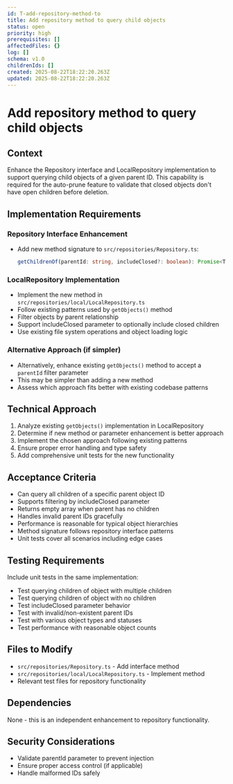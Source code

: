 ```yaml
---
id: T-add-repository-method-to
title: Add repository method to query child objects
status: open
priority: high
prerequisites: []
affectedFiles: {}
log: []
schema: v1.0
childrenIds: []
created: 2025-08-22T18:22:20.263Z
updated: 2025-08-22T18:22:20.263Z
---
```


# Add repository method to query child objects

## Context

Enhance the Repository interface and LocalRepository implementation to support querying child objects of a given parent ID. This capability is required for the auto-prune feature to validate that closed objects don't have open children before deletion.

## Implementation Requirements

### Repository Interface Enhancement

- Add new method signature to `src/repositories/Repository.ts`:
  ```typescript
  getChildrenOf(parentId: string, includeClosed?: boolean): Promise<TrellisObject[]>;
  ```

### LocalRepository Implementation

- Implement the new method in `src/repositories/local/LocalRepository.ts`
- Follow existing patterns used by `getObjects()` method
- Filter objects by parent relationship
- Support includeClosed parameter to optionally include closed children
- Use existing file system operations and object loading logic

### Alternative Approach (if simpler)

- Alternatively, enhance existing `getObjects()` method to accept a `parentId` filter parameter
- This may be simpler than adding a new method
- Assess which approach fits better with existing codebase patterns

## Technical Approach

1. Analyze existing `getObjects()` implementation in LocalRepository
2. Determine if new method or parameter enhancement is better approach
3. Implement the chosen approach following existing patterns
4. Ensure proper error handling and type safety
5. Add comprehensive unit tests for the new functionality

## Acceptance Criteria

- Can query all children of a specific parent object ID
- Supports filtering by includeClosed parameter
- Returns empty array when parent has no children
- Handles invalid parent IDs gracefully
- Performance is reasonable for typical object hierarchies
- Method signature follows repository interface patterns
- Unit tests cover all scenarios including edge cases

## Testing Requirements

Include unit tests in the same implementation:

- Test querying children of object with multiple children
- Test querying children of object with no children
- Test includeClosed parameter behavior
- Test with invalid/non-existent parent IDs
- Test with various object types and statuses
- Test performance with reasonable object counts

## Files to Modify

- `src/repositories/Repository.ts` - Add interface method
- `src/repositories/local/LocalRepository.ts` - Implement method
- Relevant test files for repository functionality

## Dependencies

None - this is an independent enhancement to repository functionality.

## Security Considerations

- Validate parentId parameter to prevent injection
- Ensure proper access control (if applicable)
- Handle malformed IDs safely
